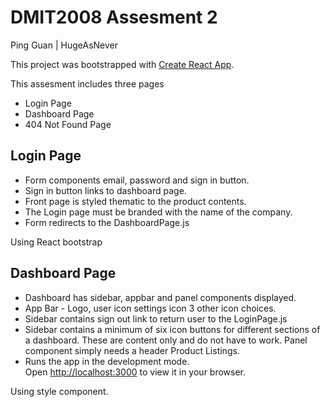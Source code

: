 # DMIT2008 Assesment 2
Ping Guan | HugeAsNever


This project was bootstrapped with [Create React App](https://github.com/facebook/create-react-app).

This assesment includes three pages

- Login Page
- Dashboard Page
- 404 Not Found Page

## Login Page

- Form components email, password and sign in button.
- Sign in button links to dashboard page.
- Front page is styled thematic to the product contents.
- The Login page must be branded with the name of the company.
- Form redirects to the DashboardPage.js

Using React bootstrap

## Dashboard Page
- Dashboard has sidebar, appbar and panel components displayed.
- App Bar - Logo, user icon settings icon 3 other icon choices.
- Sidebar contains sign out link to return user to the LoginPage.js
- Sidebar contains a minimum of six icon buttons for different sections of a
dashboard. These are content only and do not have to work.
Panel component simply needs a header Product Listings.
- Runs the app in the development mode.\
Open [http://localhost:3000](http://localhost:3000) to view it in your browser.

Using style component.

